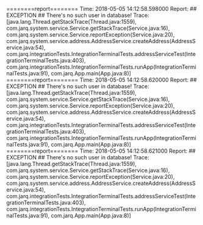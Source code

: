 ========report========
Time: 2018-05-05 14:12:58.598000
Report: ## EXCEPTION ## There's no such user in database!
Trace: [java.lang.Thread.getStackTrace(Thread.java:1559), com.jarq.system.service.Service.getStackTrace(Service.java:16), com.jarq.system.service.Service.reportException(Service.java:20), com.jarq.system.service.address.AddressService.createAddress(AddressService.java:54), com.jarq.integrationTests.IntegrationTerminalTests.addressServiceTest(IntegrationTerminalTests.java:403), com.jarq.integrationTests.IntegrationTerminalTests.runApp(IntegrationTerminalTests.java:91), com.jarq.App.main(App.java:8)]
========report========
Time: 2018-05-05 14:12:58.620000
Report: ## EXCEPTION ## There's no such user in database!
Trace: [java.lang.Thread.getStackTrace(Thread.java:1559), com.jarq.system.service.Service.getStackTrace(Service.java:16), com.jarq.system.service.Service.reportException(Service.java:20), com.jarq.system.service.address.AddressService.createAddress(AddressService.java:54), com.jarq.integrationTests.IntegrationTerminalTests.addressServiceTest(IntegrationTerminalTests.java:403), com.jarq.integrationTests.IntegrationTerminalTests.runApp(IntegrationTerminalTests.java:91), com.jarq.App.main(App.java:8)]
========report========
Time: 2018-05-05 14:12:58.621000
Report: ## EXCEPTION ## There's no such user in database!
Trace: [java.lang.Thread.getStackTrace(Thread.java:1559), com.jarq.system.service.Service.getStackTrace(Service.java:16), com.jarq.system.service.Service.reportException(Service.java:20), com.jarq.system.service.address.AddressService.createAddress(AddressService.java:54), com.jarq.integrationTests.IntegrationTerminalTests.addressServiceTest(IntegrationTerminalTests.java:403), com.jarq.integrationTests.IntegrationTerminalTests.runApp(IntegrationTerminalTests.java:91), com.jarq.App.main(App.java:8)]